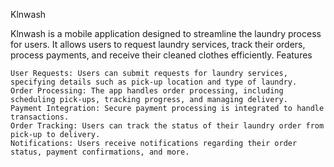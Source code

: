 Klnwash

Klnwash is a mobile application designed to streamline the laundry process for users. It allows users to request laundry services, track their orders, process payments, and receive their cleaned clothes efficiently.
Features

    User Requests: Users can submit requests for laundry services, specifying details such as pick-up location and type of laundry.
    Order Processing: The app handles order processing, including scheduling pick-ups, tracking progress, and managing delivery.
    Payment Integration: Secure payment processing is integrated to handle transactions.
    Order Tracking: Users can track the status of their laundry order from pick-up to delivery.
    Notifications: Users receive notifications regarding their order status, payment confirmations, and more.
